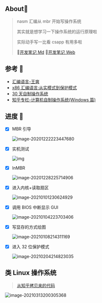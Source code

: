 ## About🍕

> nasm 汇编从 mbr 开始写操作系统
>
> 其实就是想学习一下操作系统的运行原理啦
>
> 实际动手写一比看 csapp 有用多啦
>
> 🎁[开发笔记 Md](https://github.com/fzf404/Tech_Note/tree/master/Linux/MakeSystem)
> 🎁[开发笔记 Web](https://note.fzf404.art/#/Linux/MakeSystem/00-%E8%BD%AF%E4%BB%B6%E4%BD%BF%E7%94%A8)

## 参考 🚨

- [汇编语言-王爽](https://book.douban.com/subject/25726019/)
- [x86 汇编语言:从实模式到保护模式](https://book.douban.com/subject/20492528/)
- [30 天自制操作系统](https://book.douban.com/subject/11530329/)
- [知乎专栏-计算机自制操作系统(Windows 篇)](https://www.zhihu.com/column/c_1193254878150045696)

## 进度 🚊

- [x] MBR 引导

  ![image-20201222223447680](https://img-1257284600.cos.ap-beijing.myqcloud.com/2020/20201222223447.png)

- [x] 实机测试

  ![img](https://img-1257284600.cos.ap-beijing.myqcloud.com/2020/20201228160105.jpg)

- [x] InMBR

  ![image-20201228225714906](https://img-1257284600.cos.ap-beijing.myqcloud.com/2020/20201228225714.png)

- [x] 进入内核+读取扇区

  ![image-20210101230624929](https://img-1257284600.cos.ap-beijing.myqcloud.com/2020/20210108154733.png)

- [x] 调用 BIOS 中断显示 GUI

  ![image-20210104223703406](https://img-1257284600.cos.ap-beijing.myqcloud.com/2020/20210104223710.png)

- [x] 写显存的方式绘图

  ![image-20210108214311169](https://img-1257284600.cos.ap-beijing.myqcloud.com/2020/20210108214311.png)

- [x] 进入 32 位保护模式

  ![image-20210204214823035](https://img-1257284600.cos.ap-beijing.myqcloud.com/2021/image-20210204214823035.png)

## 类 Linux 操作系统

> [从知乎拷贝来的代码](https://www.zhihu.com/column/c_1307260930355511296)

![image-20210313200305368](https://img-1257284600.cos.ap-beijing.myqcloud.com/2021/20210313215516.png)

